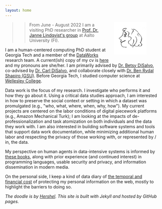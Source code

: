 ```yaml
---
layout: home
---
```

<figure>
<img style="padding-left: 15px;padding-bottom: 15px" align="right" width="25%" alt="cartoon drawing of Annabel (with lots of curly hair) by Hershel, whose website is linked at the bottom of this page" src="images/arr.jpg">
</figure>

>> From June - August 2022 I am a visiting PhD researcher in [Prof. Dr. Janne Lindqvist's group](https://www.lindqvistlab.org/) at Aalto University (FI).

I am a human-centered computing PhD student at Georgia Tech and a member of the [DataWorks](https://dataworkforce.gatech.edu/) research team. A current(ish) copy of my cv is [here](/documents/Rothschild_CV.pdf) and my pronouns are she/her. I am primarily advised by [Dr. Betsy DiSalvo](http://www.betsydisalvo.com/), co-advised by [Dr. Carl DiSalvo](https://www.carldisalvo.com/), and collaborate closely with [Dr. Ben Rydal Shapiro (GSU)](https://www.benrydal.com/). Before Georgia Tech, I studied computer science at [Wellesley College](https://www.wellesley.edu/cs). 

Data work is the focus of my research. I investigate who performs it and how they go about it. Using a critical data studies approach, I am interested in how to preserve the social context or setting in which a dataset was promulgated (e.g., "who, what, where, when, why, how"). My current projects are centered on the labor conditions of digital piecework platforms (e.g., Amazon Mechanical Turk); I am looking at the impacts of de-professionalization and task atomization on both individuals and the data they work with. I am also interested in building software systems and tools that support data work documentation, while minimizing additional human labor and respecting the privacy of those working with, or represented by / in, the data.

My perspective on human agents in data-intensive systems is informed by [these books](https://annabelrothschild.com/books), along with prior experience (and continued interest) in programming languages, usable security and privacy, and information dissemination in modern media.

On the personal side, I keep a kind of data diary of [the temporal and financial cost](https://docs.google.com/spreadsheets/d/1eyy-YyFMA6gLla9F999hdHuxJlFO5M7G5hC9KW5bLS0/edit?usp=sharing) of protecting my personal information on the web, mostly to highlight the barriers to doing so. 

_The doodle is by <a href="https://www.linkedin.com/in/hershel-carbajal-rodriguez-290441151/">Hershel</a>. This site is built with Jekyll and hosted by GitHub pages._
